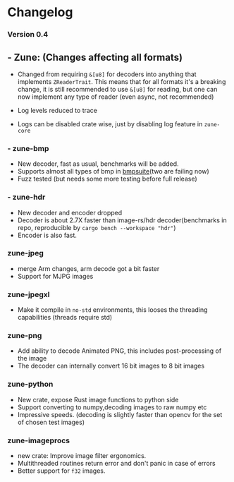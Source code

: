# Changelog 

### Version 0.4 

## - Zune: (Changes affecting all formats)
- Changed from requiring `&[u8]` for decoders into anything that
  implements `ZReaderTrait`.
  This means that for all formats it's a breaking change, it is still recommended to use `&[u8]` for
  reading, but one can now implement any type of reader (even async, not recommended)

- Log levels reduced to trace
- Logs can be disabled crate wise, just by disabling log feature in `zune-core`

### - zune-bmp
- New decoder, fast as usual, benchmarks will be added.
- Supports almost all types of bmp in [bmpsuite](https://entropymine.com/jason/bmpsuite/bmpsuite/html/bmpsuite.html)(two
  are failing now)
- Fuzz tested (but needs some more testing before full release)

### - zune-hdr
- New decoder and encoder dropped
- Decoder is about 2.7X faster than image-rs/hdr decoder(benchmarks in repo, reproducible
  by `cargo bench --workspace "hdr"`)
- Encoder is also fast.

### zune-jpeg
- merge Arm changes, arm decode got a bit faster
- Support for MJPG images 

### zune-jpegxl
- Make it compile in `no-std` environments, this looses the threading capabilities (threads require std)

### zune-png
- Add ability to decode Animated PNG, this includes post-processing of the image
- The decoder can internally convert 16 bit images to 8 bit images

### zune-python
- New crate, expose Rust image functions to python side
- Support converting to numpy,decoding images to raw numpy etc 
- Impressive speeds. (decoding is slightly faster than opencv for the set of chosen test images)
  
### zune-imageprocs
- new crate: Improve image filter ergonomics.
- Multithreaded routines return error and don't panic in case of errors
- Better support for `f32` images.
